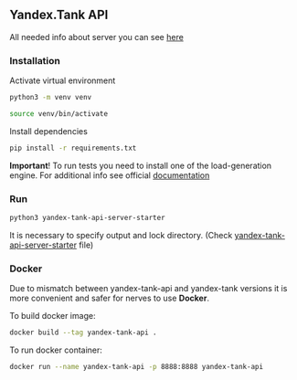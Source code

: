 ## Yandex.Tank API

All needed info about server you can see [here](https://github.com/yandex-load/yandex-tank-api/blob/dev/README.md)

### Installation
Activate virtual environment
```bash
python3 -m venv venv 
```
```bash
source venv/bin/activate
```

Install dependencies
```bash
pip install -r requirements.txt
```

**Important**!
To run tests you need to install one of the load-generation engine. For additional info see official [documentation](https://yandextank.readthedocs.io/en/latest/install.html)


### Run
```bash
python3 yandex-tank-api-server-starter 
```
It is necessary to specify output and lock directory. (Check [yandex-tank-api-server-starter](yandex-tank-api-server-starter) file)


### Docker
Due to mismatch between yandex-tank-api and yandex-tank versions
it is more convenient and safer for nerves to use **Docker**.

To build docker image:
```bash
docker build --tag yandex-tank-api .
```

To run docker container:
```bash
docker run --name yandex-tank-api -p 8888:8888 yandex-tank-api
```